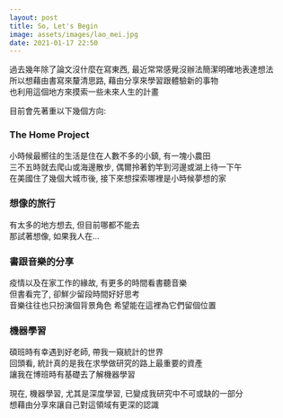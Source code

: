 ```yaml
---
layout: post
title: So, Let's Begin
image: assets/images/lao_mei.jpg
date: 2021-01-17 22:50
---
```


過去幾年除了論文沒什麼在寫東西, 最近常常感覺沒辦法簡潔明確地表達想法  
所以想藉由書寫來釐清思路, 藉由分享來學習跟體驗新的事物  
也利用這個地方來摸索一些未來人生的計畫  

目前會先著重以下幾個方向:
### The Home Project
小時候最嚮往的生活是住在人數不多的小鎮, 有一塊小農田  
三不五時就去爬山或海邊散步, 偶爾拎著釣竿到河邊或湖上待一下午  
在美國住了幾個大城市後, 接下來想探索哪裡是小時候夢想的家

### 想像的旅行
有太多的地方想去, 但目前哪都不能去  
那試著想像, 如果我人在...

### 書跟音樂的分享
疫情以及在家工作的緣故, 有更多的時間看書聽音樂  
但書看完了, 卻鮮少留段時間好好思考  
音樂往往也只扮演個背景角色
希望能在這裡為它們留個位置

### 機器學習
碩班時有幸遇到好老師, 帶我一窺統計的世界  
回頭看, 統計真的是我在求學做研究的路上最重要的資產   
讓我在博班時有基礎去了解機器學習  

現在, 機器學習, 尤其是深度學習, 已變成我研究中不可或缺的一部分  
想藉由分享來讓自己對這領域有更深的認識